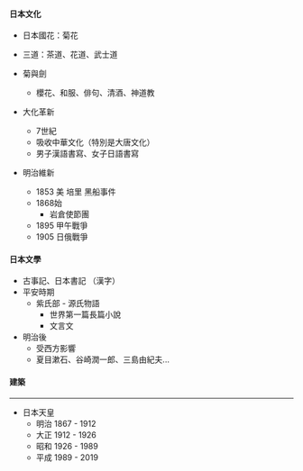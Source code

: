 #### 日本文化

* 日本國花：菊花
* 三道：茶道、花道、武士道
* 菊與劍

  * 櫻花、和服、俳句、清酒、神道教

* 大化革新

  * 7世紀
  * 吸收中華文化（特別是大唐文化）
  * 男子漢語書寫、女子日語書寫

* 明治維新
  * 1853 美 培里 黑船事件
  * 1868始
    * 岩倉使節團
  * 1895 甲午戰爭
  * 1905 日俄戰爭

#### 日本文學

* 古事記、日本書記 （漢字）
* 平安時期
  * 紫氏部 - 源氏物語
    * 世界第一篇長篇小說
    * 文言文
* 明治後
  * 受西方影響
  * 夏目漱石、谷崎潤一郎、三島由紀夫...

#### 建築

---

* 日本天皇
  * 明治 1867 - 1912
  * 大正 1912 - 1926
  * 昭和 1926 - 1989
  * 平成 1989 - 2019



